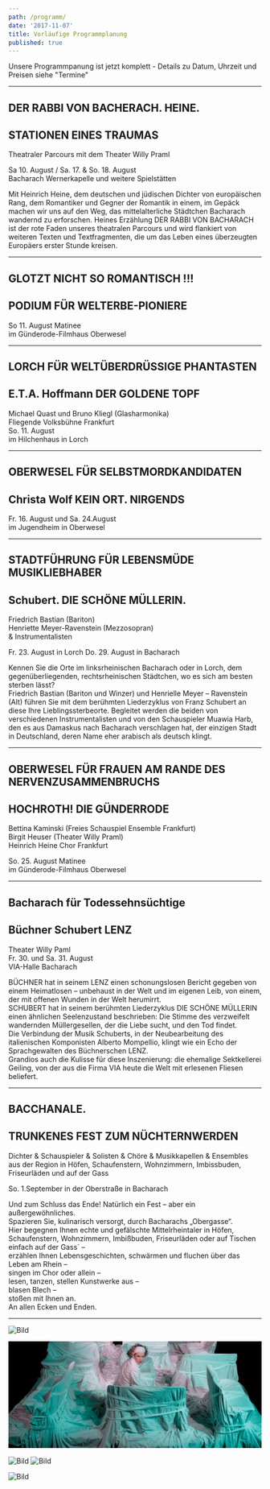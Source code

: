 ```yaml
---
path: /programm/
date: '2017-11-07'
title: Vorläufige Programmplanung
published: true
---
```

Unsere Programmpanung ist jetzt komplett - Details zu Datum, Uhrzeit und Preisen siehe "Termine"     

---   


## DER RABBI VON BACHERACH. HEINE.   
## STATIONEN EINES TRAUMAS       
Theatraler Parcours mit dem Theater Willy Praml   

Sa 10. August / Sa. 17. & So. 18. August   
Bacharach Wernerkapelle und weitere Spielstätten    

Mit Heinrich Heine, dem deutschen und jüdischen Dichter von europäischen Rang, dem Romantiker und Gegner der Romantik in einem, im Gepäck machen wir uns auf den Weg, das mittelalterliche Städtchen Bacharach wandernd zu erforschen. Heines Erzählung DER RABBI VON BACHARACH ist der rote Faden unseres theatralen Parcours und wird flankiert von weiteren Texten und Textfragmenten, die um das Leben eines überzeugten Europäers erster Stunde kreisen.    


-----     


## GLOTZT NICHT SO ROMANTISCH !!!    
## PODIUM FÜR WELTERBE-PIONIERE   

So 11. August Matinee   
im Günderode-Filmhaus Oberwesel    

-----     


## LORCH FÜR WELTÜBERDRÜSSIGE PHANTASTEN    
## E.T.A. Hoffmann DER GOLDENE TOPF
Michael Quast und Bruno Kliegl (Glasharmonika)   
Fliegende Volksbühne Frankfurt   
So. 11. August   
im Hilchenhaus in Lorch   

----


## OBERWESEL FÜR SELBSTMORDKANDIDATEN                  
## Christa Wolf KEIN ORT. NIRGENDS   

Fr. 16. August und Sa. 24.August   
im Jugendheim in Oberwesel   

----    
 
## STADTFÜHRUNG FÜR LEBENSMÜDE MUSIKLIEBHABER   
## Schubert. DIE SCHÖNE MÜLLERIN.   
Friedrich Bastian (Bariton)   
Henriette Meyer-Ravenstein (Mezzosopran)   
& Instrumentalisten        

Fr. 23. August in Lorch 
Do. 29. August in Bacharach    

Kennen Sie die Orte im linksrheinischen Bacharach oder in Lorch, dem gegenüberliegenden, rechtsrheinischen Städtchen, wo es sich am besten sterben lässt?   
Friedrich Bastian (Bariton und Winzer) und Henrielle Meyer – Ravenstein (Alt) führen Sie mit dem  berühmten Liederzyklus von Franz Schubert an diese Ihre Lieblingssterbeorte.
Begleitet werden die beiden von verschiedenen Instrumentalisten und von den Schauspieler Muawia Harb, den es aus Damaskus nach Bacharach verschlagen hat, der einzigen Stadt in Deutschland, deren Name eher arabisch als deutsch klingt.    


----    


## OBERWESEL FÜR FRAUEN AM RANDE DES NERVENZUSAMMENBRUCHS  
## HOCHROTH! DIE GÜNDERRODE   
Bettina Kaminski (Freies Schauspiel Ensemble Frankfurt)     
Birgit Heuser (Theater Willy Praml)    
Heinrich Heine Chor Frankfurt   

So. 25. August  Matinee   
im Günderode-Filmhaus Oberwesel  
   
-----

## Bacharach für Todessehnsüchtige
## Büchner Schubert LENZ    
Theater Willy Paml    
Fr. 30. und Sa. 31. August   
VIA-Halle Bacharach    

BÜCHNER hat in seinem LENZ einen schonungslosen Bericht gegeben von einem Heimatlosen – unbehaust in der Welt und im eigenen Leib, von einem, der mit offenen Wunden in der Welt herumirrt.    
SCHUBERT hat in seinem berühmten Liederzyklus DIE SCHÖNE MÜLLERIN einen ähnlichen Seelenzustand beschrieben: Die Stimme des verzweifelt wandernden Müllergesellen, der die Liebe sucht, und den Tod findet.    
Die Verbindung der Musik Schuberts, in der Neubearbeitung des italienischen Komponisten Alberto Mompellio, klingt wie ein Echo der Sprachgewalten des Büchnerschen LENZ.    
Grandios auch die Kulisse für diese Inszenierung: die ehemalige Sektkellerei Geiling, von der aus die Firma VIA heute die Welt mit erlesenen Fliesen  beliefert.    

----

## BACCHANALE.   
## TRUNKENES FEST ZUM NÜCHTERNWERDEN    
Dichter & Schauspieler & Solisten & Chöre & Musikkapellen & Ensembles aus der Region 
in Höfen, Schaufenstern, Wohnzimmern, Imbissbuden, Friseurläden und auf der Gass     

So. 1.September  in der Oberstraße in Bacharach    

Und zum Schluss das Ende! Natürlich ein Fest – aber ein außergewöhnliches.   
Spazieren Sie, kulinarisch versorgt, durch Bacharachs „Obergasse“.    
Hier begegnen Ihnen echte und gefälschte Mittelrheintaler in Höfen, Schaufenstern, Wohnzimmern, Imbißbuden, Friseurläden oder auf Tischen einfach auf der Gass´ –    
erzählen Ihnen Lebensgeschichten, schwärmen und fluchen über das Leben am Rhein –     
singen im Chor oder allein –    
lesen, tanzen, stellen Kunstwerke aus –     
blasen Blech –    
stoßen mit Ihnen an.     
An allen Ecken und Enden.      

----    
 
 ![Bild](/dsc_0185.jpg) 
 
 ![Bild](/fse1.png) 
 
 ![Bild](/lenz.png)
 ![Bild](/e.t.a.jpg)
 
 ![Bild](/guend.jpg)
